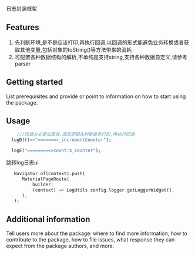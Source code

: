 <!--
This README describes the package. If you publish this package to pub.dev,
this README's contents appear on the landing page for your package.

For information about how to write a good package README, see the guide for
[writing package pages](https://dart.dev/tools/pub/writing-package-pages).

For general information about developing packages, see the Dart guide for
[creating packages](https://dart.dev/guides/libraries/create-packages)
and the Flutter guide for
[developing packages and plugins](https://flutter.dev/to/develop-packages).
-->

日志封装框架

## Features

1. 先判断环境,是不是应该打印,再执行回调,以回调的形式能避免业务转换或者获取其他变量,包括对象的toString()等方法带来的消耗
2. 可配置各种数据结构的解析,不单纯是支持string,支持各种数据自定义,请参考parser

## Getting started

List prerequisites and provide or point to information on how to
start using the package.

## Usage

```dart
    ///回调方式更加高效,底层逻辑先判断是否打印,再执行回调
  logD(()=>"=======>_incrementCounter");

  logE("=========>count:$_counter");
```
跳转log日志ui
```dart
   Navigator.of(context).push(
      MaterialPageRoute(
          builder:
          (context) => LogUtils.config.logger.getLoggerWidget(),
      ),
   );
```
## Additional information

Tell users more about the package: where to find more information, how to
contribute to the package, how to file issues, what response they can expect
from the package authors, and more.
